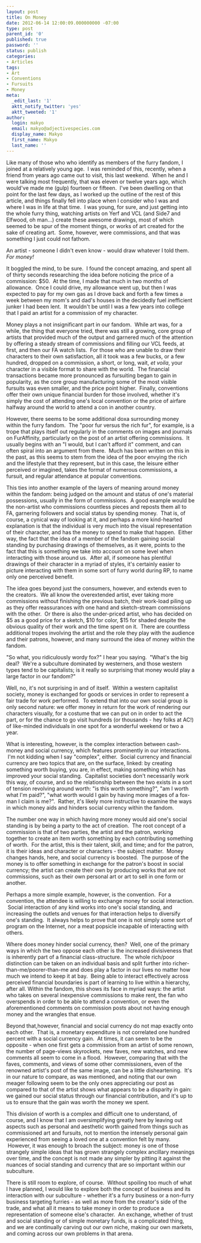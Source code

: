 ```yaml
---
layout: post
title: On Money
date: 2012-06-14 12:00:09.000000000 -07:00
type: post
parent_id: '0'
published: true
password: ''
status: publish
categories:
- Articles
tags:
- Art
- Conventions
- Fursuits
- Money
meta:
  _edit_last: '1'
  aktt_notify_twitter: 'yes'
  aktt_tweeted: '1'
author:
  login: makyo
  email: makyo@adjectivespecies.com
  display_name: Makyo
  first_name: Makyo
  last_name: ''
---
```

<p>Like many of those who who identify as members of the furry fandom, I joined at a relatively young age.  I was reminded of this, recently, when a friend from years ago came out to visit, this last weekend.  When he and I were talking most frequently, that was eleven or twelve years ago, which would've made me (gulp) fourteen or fifteen.  I've been dwelling on that point for the last few days, as I worked up the outline of the rest of this article, and things finally fell into place when I consider who I was and where I was in life at that time.  I was young, for sure, and just getting into the whole furry thing, watching artists on Yerf and VCL (and Side7 and Elfwood, oh man...) create these awesome drawings, most of which seemed to be spur of the moment things, or works of art created for the sake of creating art.  Some, however, were commissions, and that was something I just could not fathom.</p>
<p>An artist - someone I didn't even know - would draw whatever I told them. <em>For money!<!--more--></em></p>
<p>It boggled the mind, to be sure.  I found the concept amazing, and spent all of thirty seconds researching the idea before noticing the price of a commission: $50.  At the time, I made that much in two months of allowance.  Once I could drive, my allowance went up, but then I was expected to pay for my own gas as I drove back and forth a few times a week between my mom's and dad's houses in the decidedly fuel <em>in</em>efficient junker I had been lent.  It wouldn't be until I was a few years into college that I paid an artist for a commission of my character.</p>
<p>Money plays a not insignificant part in our fandom.  While art was, for a while, the thing that everyone tried, there was still a growing, core group of artists that provided much of the output and garnered much of the attention by offering a steady stream of commissions and filling our VCL feeds, at first, and then our FA watch lists.  For those who are unable to draw their characters to their own satisfaction, all it took was a few bucks, or a few hundred, dropped on a commission, a short, or long, wait, <em>et voila</em>, your character in a visible format to share with the world.  The financial transactions became more pronounced as fursuiting began to gain in popularity, as the core group manufacturing some of the most visible fursuits was even smaller, and the price point higher.  Finally, conventions offer their own unique financial burden for those involved, whether it's simply the cost of attending one's local convention or the price of airfare halfway around the world to attend a con in another country.</p>
<p>However, there seems to be some additional doxa surrounding money within the furry fandom.  The "poor fur versus the rich fur", for example, is a trope that plays itself out regularly in the comments on images and journals on FurAffinity, particularly on the post of an artist offering commissions.  It usually begins with an "I would, but I can't afford it" comment, and can often spiral into an argument from there.  Much has been written on this in the past, as this seems to stem from the idea of the poor envying the rich and the lifestyle that they represent, but in this case, the leisure either perceived or imagined, takes the format of numerous commissions, a fursuit, and regular attendance at popular conventions.</p>
<p>This ties into another example of the layers of meaning around money within the fandom: being judged on the amount and status of one's material possessions, usually in the form of commissions.  A good example would be the non-artist who commissions countless pieces and reposts them all to FA, garnering followers and social status by spending money.  That is, of course, a cynical way of looking at it, and perhaps a more kind-hearted explanation is that the individual is very much into the visual representation of their character, and has the money to spend to make that happen.  Either way, the fact that the idea of a member of the fandom gaining social standing by purchasing drawings of themselves, as it were, points to the fact that this is something we take into account on some level when interacting with those around us.  After all, if someone has plentiful drawings of their character in a myriad of styles, it's certainly easier to picture interacting with them in some sort of furry world during RP, to name only one perceived benefit.</p>
<p>The idea goes beyond just the consumers, however, and extends even to the creators.  We all know the overextended artist, ever taking more commissions without finishing the previous batch, their work-load piling up as they offer reassurances with one hand and sketch-stream commissions with the other.  Or there is also the under-priced artist, who has decided on $5 as a good price for a sketch, $10 for color, $15 for shaded despite the obvious quality of their work and the time spent on it.  There are countless additional tropes involving the artist and the role they play with the audience and their patrons, however, and many surround the idea of money within the fandom.</p>
<p>"So what, you ridiculously wordy fox?" I hear you saying.  "What's the big deal?  We're a subculture dominated by westerners, and those western types tend to be capitalists; is it really so surprising that money would play a large factor in our fandom?"</p>
<p>Well, no, it's not surprising in and of itself.  Within a western capitalist society, money is exchanged for goods or services in order to represent a fair trade for work performed.  To extend that into our own social group is only second nature: we offer money in return for the work of rendering our characters visually, for a costume that we can put on in order to act the part, or for the chance to go visit hundreds (or thousands - hey folks at AC!) of like-minded individuals in one spot for a wonderful weekend or two a year.</p>
<p>What is interesting, however, is the complex interaction between cash-money and social currency, which features prominently in our interactions.  I'm not kidding when I say "complex", either.  Social currency and financial currency are two topics that are, on the surface, linked: by creating something worth buying, you are, in effect, making something which has improved your social standing.  Capitalist societies don't necessarily work this way, of course, and so the relationship between the two exists in a sort of tension revolving around worth: "is this worth something?", "am I worth what I'm paid?", "what worth would I gain by having more images of a fox-man I claim is me?".  Rather, it's likely more instructive to examine the ways in which money aids and hinders social currency within the fandom.</p>
<p>The number one way in which having more money would aid one's social standing is by being a party to the act of creation.  The root concept of a commission is that of two parties, the artist and the patron, working together to create an item worth something by each contributing something of worth.  For the artist, this is their talent, skill, and time; and for the patron, it is their ideas and character or characters - the subject matter.  Money changes hands, here, and social currency is boosted.  The purpose of the money is to offer something in exchange for the patron's boost in social currency; the artist can create their own by producing works that are not commissions, such as their own personal art or art to sell in one form or another.</p>
<p>Perhaps a more simple example, however, is the convention.  For a convention, the attendee is willing to exchange money for social interaction.  Social interaction of any kind works into one's social standing, and increasing the outlets and venues for that interaction helps to diversify one's standing.  It always helps to prove that one is not simply some sort of program on the Internet, nor a meat popsicle incapable of interacting with others.</p>
<p>Where does money hinder social currency, then?  Well, one of the primary ways in which the two oppose each other is the increased divisiveness that is inherently part of a financial class-structure.  The whole rich/poor distinction can be taken on an individual basis and split further into richer-than-me/poorer-than-me and does play a factor in our lives no matter how much we intend to keep it at bay.  Being able to interact effectively across perceived financial boundaries is part of learning to live within a hierarchy, after all. Within the fandom, this shows its face in myriad ways: the artist who takes on several inexpensive commissions to make rent, the fan who overspends in order to be able to attend a convention, or even the aforementioned comments on commission posts about not having enough money and the wrangles that ensue.</p>
<p>Beyond that,however, financial and social currency do not map exactly onto each other.  That is, a monetary expenditure is not correlated one hundred percent with a social currency gain.  At times, it can seem to be the opposite - when one first gets a commission from an artist of some renown, the number of page-views skyrockets, new faves, new watches, and new comments all seem to come in a flood.  However, comparing that with the faves, comments, and views of some other commissioners, even of the renowned artist's post of the same image, can be a little disheartening.  It's in our nature to compare, as was mentioned, and noting that our own meager following seem to be the only ones appreciating our post as compared to that of the artist shows what appears to be a disparity in gain: we gained our social status through our financial contribution, and it's up to us to ensure that the gain was worth the money we spent.</p>
<p>This division of worth is a complex and difficult one to understand, of course, and I know that I am oversimplifying greatly here by leaving out aspects such as personal and aesthetic worth gained from things such as commissioned art and fursuits, not to mention the intensely personal gain experienced from seeing a loved one at a convention felt by many.  However, it was enough to broach the subject: money is one of those strangely simple ideas that has grown strangely complex ancillary meanings over time, and the concept is not made any simpler by pitting it against the nuances of social standing and currency that are so important within our subculture.</p>
<p>There is still room to explore, of course.  Without spoiling too much of what I have planned, I would like to explore both the concept of business and its interaction with our subculture - whether it's a furry business or a non-furry business targeting furries - as well as more from the creator's side of the trade, and what all it means to take money in order to produce a representation of someone else's character.  An exchange, whether of trust and social standing or of simple monetary funds, is a complicated thing, and we are continually carving out our own niche, making our own markets, and coming across our own problems in that arena.</p>




